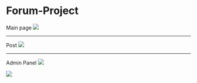 # Forum-Project

Main page
<img src="https://i.imgur.com/AXbjZZi.jpg"/>

<hr/>

Post
<img src="https://i.imgur.com/VibbIGS.jpg"/>

<hr/>

Admin Panel
<img src="https://i.imgur.com/uII8LYg.jpg"/>

<img src="https://i.imgur.com/IviL0wq.jpg"/>
